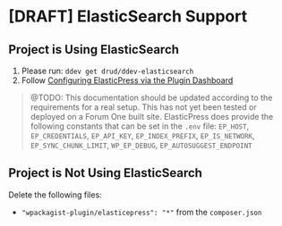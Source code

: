 # [**DRAFT**] ElasticSearch Support

## Project is Using ElasticSearch

1. Please run: `ddev get drud/ddev-elasticsearch`
2. Follow [Configuring ElasticPress via the Plugin Dashboard](https://elasticpress.zendesk.com/hc/en-us/articles/360050447492-Configuring-ElasticPress-via-the-Plugin-Dashboard)

> @TODO: This documentation should be updated according to the requirements for a real setup. This has not yet been tested or deployed on a Forum One built site.
> ElasticPress does provide the following constants that can be set in the `.env` file: `EP_HOST`, `EP_CREDENTIALS`, `EP_API_KEY`, `EP_INDEX_PREFIX`, `EP_IS_NETWORK`, `EP_SYNC_CHUNK_LIMIT`, `WP_EP_DEBUG`, `EP_AUTOSUGGEST_ENDPOINT`

## Project is Not Using ElasticSearch

Delete the following files:

* `"wpackagist-plugin/elasticepress": "*"` from the `composer.json`

